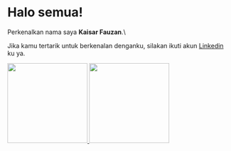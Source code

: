 
# Halo semua! 
Perkenalkan nama saya **Kaisar Fauzan**.\

Jika kamu tertarik untuk berkenalan denganku, silakan ikuti akun [Linkedin](https://www.linkedin.com/in/kaisar-fauzan/) ku ya.
 
<p align="left">
<a href="https://github.com/gilangadhan">
  <img height="180em" src="https://github-readme-stats-eight-theta.vercel.app/api?username=KaisarF&show_icons=true&theme=algolia&include_all_commits=true&count_private=true"/>
  <img height="180em" src="https://github-readme-stats-eight-theta.vercel.app/api/top-langs/?username=KaisarF&layout=compact&langs_count=8&theme=algolia"/>
</a>
</p>
